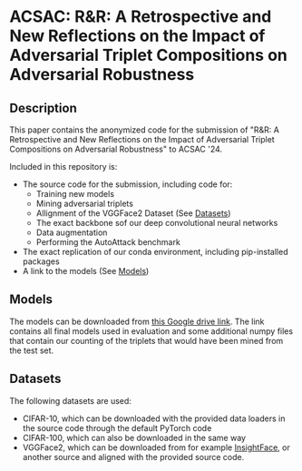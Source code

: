 # ACSAC: R&R: A Retrospective and New Reflections on the Impact of Adversarial Triplet Compositions on Adversarial Robustness

## Description

This paper contains the anonymized code for the submission of "R&R: A Retrospective and New Reflections on the Impact of Adversarial Triplet Compositions on Adversarial Robustness" to ACSAC '24.

Included in this repository is:

* The source code for the submission, including code for:
    * Training new models
    * Mining adversarial triplets
    * Allignment of the VGGFace2 Dataset (See [Datasets](#datasets))
    * The exact backbone sof our deep convolutional neural networks
    * Data augmentation
    * Performing the AutoAttack benchmark
* The exact replication of our conda environment, including pip-installed packages
* A link to the models (See [Models](#models))

## Models

The models can be downloaded from [this Google drive link](https://drive.google.com/drive/folders/1LX4yllAjcwQ1zITEqJwWSk78qPOo3d1f?usp=sharing). The link contains all final models used in evaluation and some additional numpy files that contain our counting of the triplets that would have been mined from the test set.

## Datasets

The following datasets are used:

* CIFAR-10, which can be downloaded with the provided data loaders in the source code through the default PyTorch code
* CIFAR-100, which can also be downloaded in the same way
* VGGFace2, which can be downloaded from for example [InsightFace](https://github.com/deepinsight/insightface/tree/master/recognition/_datasets_), or another source and aligned with the provided source code.
